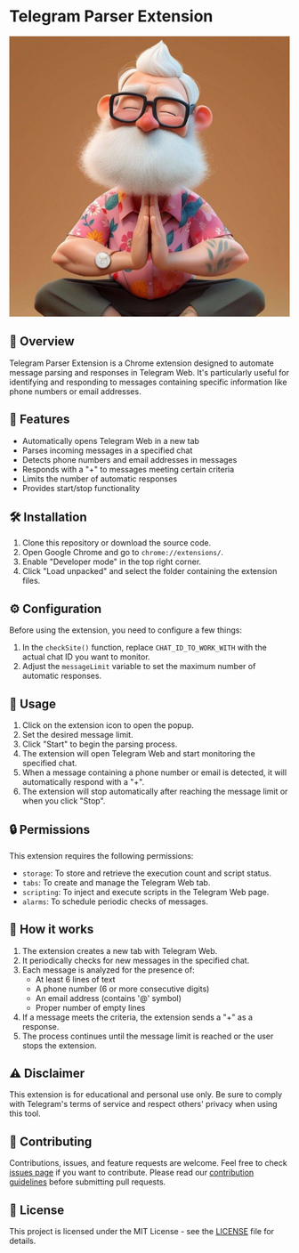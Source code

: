 # Telegram Parser Extension

![TG Checker Logo](Images/myicon.png)

## 🌟 Overview

Telegram Parser Extension is a Chrome extension designed to automate message parsing and responses in Telegram Web. It's particularly useful for identifying and responding to messages containing specific information like phone numbers or email addresses.

## 🚀 Features

- Automatically opens Telegram Web in a new tab
- Parses incoming messages in a specified chat
- Detects phone numbers and email addresses in messages
- Responds with a "+" to messages meeting certain criteria
- Limits the number of automatic responses
- Provides start/stop functionality

## 🛠️ Installation

1. Clone this repository or download the source code.
2. Open Google Chrome and go to `chrome://extensions/`.
3. Enable "Developer mode" in the top right corner.
4. Click "Load unpacked" and select the folder containing the extension files.

## ⚙️ Configuration

Before using the extension, you need to configure a few things:

1. In the `checkSite()` function, replace `CHAT_ID_TO_WORK_WITH` with the actual chat ID you want to monitor.
2. Adjust the `messageLimit` variable to set the maximum number of automatic responses.

## 📜 Usage

1. Click on the extension icon to open the popup.
2. Set the desired message limit.
3. Click "Start" to begin the parsing process.
4. The extension will open Telegram Web and start monitoring the specified chat.
5. When a message containing a phone number or email is detected, it will automatically respond with a "+".
6. The extension will stop automatically after reaching the message limit or when you click "Stop".

## 🔒 Permissions

This extension requires the following permissions:

- `storage`: To store and retrieve the execution count and script status.
- `tabs`: To create and manage the Telegram Web tab.
- `scripting`: To inject and execute scripts in the Telegram Web page.
- `alarms`: To schedule periodic checks of messages.

## 🔄 How it works

1. The extension creates a new tab with Telegram Web.
2. It periodically checks for new messages in the specified chat.
3. Each message is analyzed for the presence of:
   - At least 6 lines of text
   - A phone number (6 or more consecutive digits)
   - An email address (contains '@' symbol)
   - Proper number of empty lines
4. If a message meets the criteria, the extension sends a "+" as a response.
5. The process continues until the message limit is reached or the user stops the extension.

## ⚠️ Disclaimer

This extension is for educational and personal use only. Be sure to comply with Telegram's terms of service and respect others' privacy when using this tool.

## 🤝 Contributing

Contributions, issues, and feature requests are welcome. Feel free to check [issues page](https://github.com/gupi1337-7/TGChecker/issues) if you want to contribute.
Please read our [contribution guidelines](CONTRIBUTING.md) before submitting pull requests.

## 📝 License

This project is licensed under the MIT License - see the [LICENSE](LICENSE) file for details.
